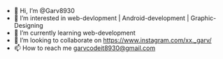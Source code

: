 - 👋 Hi, I’m @Garv8930
- 👀 I’m interested in web-devlopment | Android-development | Graphic-Designing
- 🌱 I’m currently learning web-development
- 💞️ I’m looking to collaborate on https://www.instagram.com/xx._garv/
- 📫 How to reach me garvcodeit8930@gmail.com

<!---
Garv8930/Garv8930 is a ✨ special ✨ repository because its `README.md` (this file) appears on your GitHub profile.
You can click the Preview link to take a look at your changes.
--->
